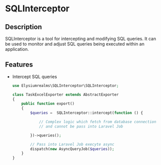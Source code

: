 # SQLInterceptor

## Description

SQLInterceptor is a tool for intercepting and modifying SQL queries. It can be used to monitor and adjust SQL queries being executed within an application.

## Features

- Intercept SQL queries

  ```php
  use Elysiumrealms\SQLInterceptor\SQLInterceptor;

  class TaskExcelExporter extends AbstractExporter
  {
      public function export()
      {
          $queries =  SQLInterceptor::intercept(function () {

              // Complex logic which fetch from database connection
              // and cannot be pass into Laravel Job

          })->queries();

          // Pass into Laravel Job execyte async
          dispatch(new AsyncQueryJob($queries));
      }
  }
  ```
